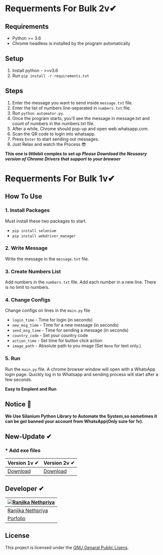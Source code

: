 # Requerments For Bulk 2v✔
## Requirements

*  Python >= 3.6
*  Chrome headless is installed by the program automatically

## Setup

1. Install python - >=v3.6
2. Run `pip install -r requirements.txt`

## Steps

1. Enter the message you want to send inside `message.txt` file.
2. Enter the list of numbers line-separated in `numbers.txt` file.
3. Run `python automator.py`.
4. Once the program starts, you'll see the message in message.txt and count of numbers in the numbers.txt file.
5. After a while, Chrome should pop-up and open web.whatsapp.com.
6. Scan the QR code to login into whatsapp.
7. Press `Enter` to start sending out messages.
8. Just Relax and watch the Process 😎


<p ><b>This one is littlebit complex to set up <i>Please Download the Nessasry version of Chrome Drivers that support to your browser</i></b></p>


# Requerments For Bulk 1v✔

## How To Use

### 1. Install Packages
Must install these two packages to start.
- `pip install selenium`
- `pip install webdriver_manager`

### 2. Write Message
Write the message in the `message.txt` file.

### 3. Create Numbers List
Add numbers in the `numbers.txt` file. Add each number in a new line. There is no limit to numbers.

### 4. Change Configs
Change configs on lines in the `main.py` file
- `login_time` - Time for login (in seconds)
- `new_msg_time` - Time for a new message (in seconds)
- `send_msg_time` - Time for sending a message (in seconds)
- `country_code` - Set your country code
- `action_time` -  Set time for button click action
- `image_path` - Absolute path to you image (Set `None` for text only.)

### 5. Run
Run the `main.py` file.
A chrome browser window will open with a WhatsApp login page. Quickly log in to Whatsapp and sending process will start after a few seconds.

<p><b>Easy to Emplent and Run</b></p>

 
 ## Notice 📢
 <p><b>We Use Silanium Python Library to Automate the System,so sometimes it can be get banned your account from WhatsApp(Only sure for 1v).</b></p>

 ## New-Update ✔         
 ### * Add exe files  


| Version 1v ✔                                                                                                                      | Version 2v ✔                                                                                                             |
|--------------                                                                                                                     |-----------                                                                                                                |
| [Download](https://github.com/Ranjika123/WhatsApp-Bulk-Massenger/blob/main/WhatsApp%20Bulk-1v%E2%9C%94/dist/main.exe)             | [Download](https://github.com/Ranjika123/WhatsApp-Bulk-Massenger/blob/main/Wathika%20Bulk-2v%E2%9C%94/dist/automator.exe) |


 ## Developer ✔

 <div align = "center">
   
  |[![Ranjika Nethpriya](https://github.com/ranjika123.png?size=150)](https://github.com/ranjika123)|
  | ----------------------------------- 
  | [Ranjika Nethpriya](https://github.com/ranjika123)                                                             
  |[Porfolio](https://ranjikanethpriya.netlify.app/) 


                                                        
 </div>
 
   
 

## License
This project is licensed under the [GNU Genaral Public Lisens](LICENSE).
 
